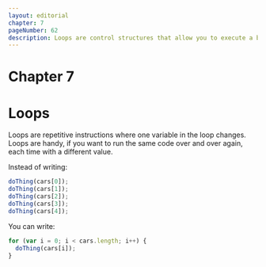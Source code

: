 ```yaml
---
layout: editorial
chapter: 7
pageNumber: 62
description: Loops are control structures that allow you to execute a block of code repeatedly until a specified condition is met. They are essential for automating repetitive tasks and iterating over data structures like arrays and strings.
---
```


# Chapter 7
# Loops

Loops are repetitive instructions where one variable in the loop changes. Loops are handy, if you want to run the same code over and over again, each time with a different value.

Instead of writing:

```javascript
doThing(cars[0]);
doThing(cars[1]);
doThing(cars[2]);
doThing(cars[3]);
doThing(cars[4]);
```

You can write:

```javascript
for (var i = 0; i < cars.length; i++) {
  doThing(cars[i]);
}
```

